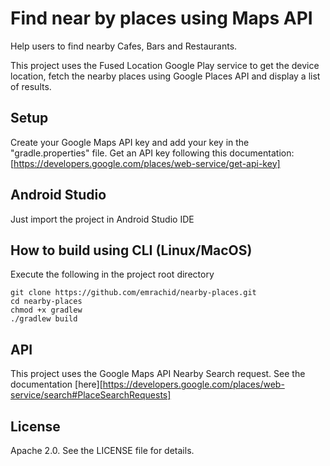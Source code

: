 # Find near by places using Maps API

Help users to find nearby Cafes, Bars and Restaurants.

This project uses the Fused Location Google Play service to get the device location,
fetch the nearby places using Google Places API and display a list of results.

## Setup

Create your Google Maps API key and add your key in the "gradle.properties" file.
Get an API key following this documentation:
[https://developers.google.com/places/web-service/get-api-key]

## Android Studio

Just import the project in Android Studio IDE

## How to build using CLI (Linux/MacOS)

Execute the following in the project root directory
```
git clone https://github.com/emrachid/nearby-places.git
cd nearby-places
chmod +x gradlew
./gradlew build
```

## API

This project uses the Google Maps API Nearby Search request.
See the documentation [here][https://developers.google.com/places/web-service/search#PlaceSearchRequests]

## License

Apache 2.0. See the LICENSE file for details.
